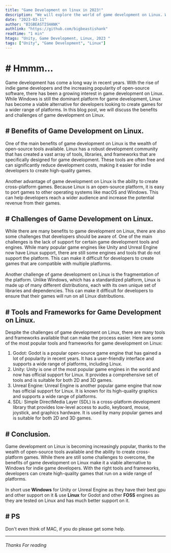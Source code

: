 ```yaml
---
title: "Game Development on linux in 2023!"
description: "We will explore the world of game development on Linux. We will discuss the benefits and challenges of developing games on this platform and explore popular tools and frameworks available to developers. Whether you're an indie game developer or just interested in game development, this post will provide insight into the unique world of Linux game development."
date: "2023-03-11"
author: "BIGBEASTISHANK"
authlink: "https://github.com/bigbeastishank"
readtime: "1 min"
htags: "Unity, Game Development, Linux, 2023 "
tags: ["Unity", "Game Development", "Linux"]
---
```


# # Hmmm...

Game development has come a long way in recent years. With the rise of indie game developers and the increasing popularity of open-source software, there has been a growing interest in game development on Linux. While Windows is still the dominant platform for game development, Linux has become a viable alternative for developers looking to create games for a wider range of platforms. In this blog post, we will discuss the benefits and challenges of game development on Linux.

## # Benefits of Game Development on Linux.

One of the main benefits of game development on Linux is the wealth of open-source tools available. Linux has a robust development community that has created a vast array of tools, libraries, and frameworks that are specifically designed for game development. These tools are often free and can significantly reduce development costs, making it easier for indie developers to create high-quality games.
\
\
Another advantage of game development on Linux is the ability to create cross-platform games. Because Linux is an open-source platform, it is easy to port games to other operating systems like macOS and Windows. This can help developers reach a wider audience and increase the potential revenue from their games.

## # Challenges of Game Development on Linux.

While there are many benefits to game development on Linux, there are also some challenges that developers should be aware of. One of the main challenges is the lack of support for certain game development tools and engines. While many popular game engines like Unity and Unreal Engine now have Linux support, there are still some engines and tools that do not support the platform. This can make it difficult for developers to create games that are compatible with multiple platforms.
\
\
Another challenge of game development on Linux is the fragmentation of the platform. Unlike Windows, which has a standardized platform, Linux is made up of many different distributions, each with its own unique set of libraries and dependencies. This can make it difficult for developers to ensure that their games will run on all Linux distributions.

## # Tools and Frameworks for Game Development on Linux.

Despite the challenges of game development on Linux, there are many tools and frameworks available that can make the process easier. Here are some of the most popular tools and frameworks for game development on Linux:

1. Godot: Godot is a popular open-source game engine that has gained a lot of popularity in recent years. It has a user-friendly interface and supports a wide range of platforms, including Linux.
2. Unity: Unity is one of the most popular game engines in the world and now has official support for Linux. It provides a comprehensive set of tools and is suitable for both 2D and 3D games.
3. Unreal Engine: Unreal Engine is another popular game engine that now has official support for Linux. It is known for its high-quality graphics and supports a wide range of platforms.
4. SDL: Simple DirectMedia Layer (SDL) is a cross-platform development library that provides low-level access to audio, keyboard, mouse, joystick, and graphics hardware. It is used by many popular games and is suitable for both 2D and 3D games.

## # Conclusion.

Game development on Linux is becoming increasingly popular, thanks to the wealth of open-source tools available and the ability to create cross-platform games. While there are still some challenges to overcome, the benefits of game development on Linux make it a viable alternative to Windows for indie game developers. With the right tools and frameworks, developers can create high-quality games that run on a wide range of platforms.
\
\
In short use **Windows** for Unity or Unreal Engine as they have their best gpu and other support on it & use **Linux** for Godot and other **FOSS** engines as they are tested on Linux and has much better support on it.

## # PS

Don't even think of MAC, if you do please get some help.

---

###### Thanks For reading
